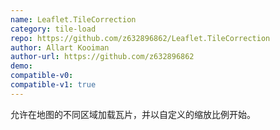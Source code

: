 ```yaml
---
name: Leaflet.TileCorrection
category: tile-load
repo: https://github.com/z632896862/Leaflet.TileCorrection
author: Allart Kooiman
author-url: https://github.com/z632896862
demo: 
compatible-v0:
compatible-v1: true
---
```


允许在地图的不同区域加载瓦片，并以自定义的缩放比例开始。
